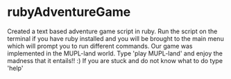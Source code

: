 rubyAdventureGame
=================

Created a text based adventure game script in ruby.  Run the script on the terminal if you have ruby installed and you will
be brought to the main menu which will prompt you to run different commands.  Our game was implemented in the MUPL-land
world.  Type 'play MUPL-land' and enjoy the madness that it entails!! :) If you are stuck and do not know what to do type
'help'
